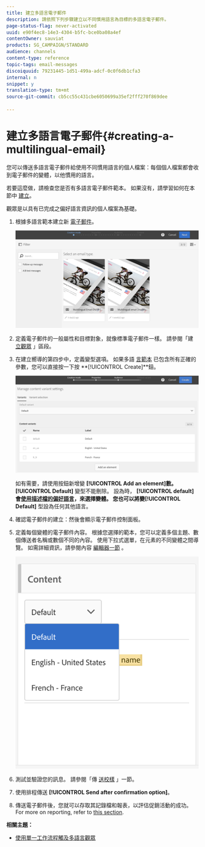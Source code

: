 ```yaml
---
title: 建立多語言電子郵件
description: 請依照下列步驟建立以不同慣用語言為目標的多語言電子郵件。
page-status-flag: never-activated
uuid: e90f4ec8-14e3-4304-b5fc-bce0ba08a4ef
contentOwner: sauviat
products: SG_CAMPAIGN/STANDARD
audience: channels
content-type: reference
topic-tags: email-messages
discoiquuid: 79231445-1d51-499a-adcf-0c0f6db1cfa3
internal: n
snippet: y
translation-type: tm+mt
source-git-commit: cb5cc55c431cbe6050699a35ef2fff270f869dee

---
```



# 建立多語言電子郵件{#creating-a-multilingual-email}

您可以傳送多語言電子郵件給使用不同慣用語言的個人檔案：每個個人檔案都會收到電子郵件的變體，以他慣用的語言。

若要這麼做，請檢查您是否有多語言電子郵件範本。 如果沒有，請學習如何在本節中 [建立](../../channels/using/multilingual-messages-template.md)。

觀眾是以具有已完成之偏好語言資訊的個人檔案為基礎。

1. 根據多語言範本建立新 [電子郵件](../../channels/using/multilingual-messages-template.md)。

   ![](assets/multi_create1.png)

1. 定義電子郵件的一般屬性和目標對象，就像標準電子郵件一樣。 請參閱「建 [立觀眾](../../audiences/using/creating-audiences.md) 」區段。
1. 在建立嚮導的第四步中，定義變型選項。 如果多語 [言範本](../../channels/using/multilingual-messages-template.md) 已包含所有正確的參數，您可以直接按一下按 **[!UICONTROL Create]**鈕。

   ![](assets/multi_create4.png)

   如有需要，請使用按鈕新增變 **[!UICONTROL Add an element]**數。**[!UICONTROL Default]** 變型不能刪除。 設為時， **[!UICONTROL default]**會[使用描述檔的偏好語言](../../audiences/using/creating-profiles.md)，來選擇變體。 您也可以將變**[!UICONTROL Default]** 型設為任何其他語言。

1. 確認電子郵件的建立：然後會顯示電子郵件控制面板。
1. 定義每個變體的電子郵件內容。 根據您選擇的範本，您可以定義多個主題、數個傳送者名稱或數個不同的內容。 使用下拉式選單，在元素的不同變體之間導覽。 如需詳細資訊，請參閱內容 [編輯器一節](../../designing/using/designing-content-in-adobe-campaign.md) 。

   ![](assets/multi_selectcontent.png)

1. 測試並驗證您的訊息。 請參閱「傳 [送校樣](../../sending/using/managing-test-profiles-and-sending-proofs.md#sending-proofs) 」一節。
1. 使用排程傳送 **[!UICONTROL Send after confirmation option]**。
1. 傳送電子郵件後，您就可以存取其記錄檔和報表，以評估促銷活動的成功。 For more on reporting, refer to [this section](../../reporting/using/about-dynamic-reports.md).

**相關主題：**

* [使用單一工作流程觸及多語言觀眾](https://helpx.adobe.com/campaign/kb/simplify-campaign-management.html#Engageyourcustomersateverystep)

